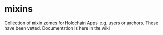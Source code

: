 # mixins
Collection of mixin zomes for Holochain Apps, e.g. users or anchors. These have been vetted. Documentation is here in the wiki
